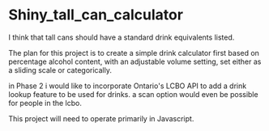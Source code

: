 # Shiny_tall_can_calculator


I think that tall cans should have a standard drink equivalents listed. 

The plan for this project is to create a simple drink calculator first based on percentage alcohol content, with an adjustable volume setting, set either as a sliding scale or categorically.

in Phase 2 i would like to incorporate Ontario's LCBO API to add a drink lookup feature to be used for drinks. a scan option would even be possible for people in the lcbo.

This project will need to operate primarily in Javascript.
